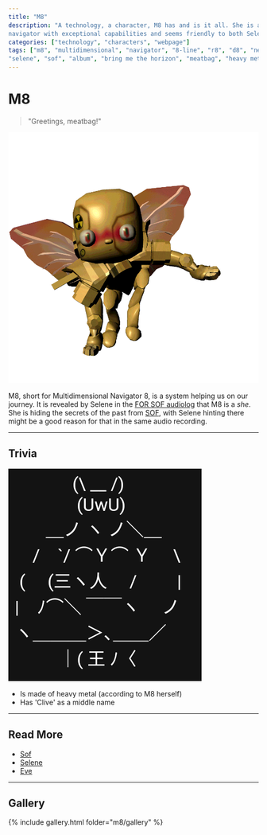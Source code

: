 ```yaml
---
title: "M8"
description: "A technology, a character, M8 has and is it all. She is a multi-dimensional 
navigator with exceptional capabilities and seems friendly to both Selene and Nex Gen."
categories: ["technology", "characters", "webpage"]
tags: ["m8", "multidimensional", "navigator", "8-line", "r8", "d8", "nex gen", "genxsis", 
"selene", "sof", "album", "bring me the horizon", "meatbag", "heavy metal", "clive"]
---
```

# M8

> "Greetings, meatbag!"

![M8 image](../Resources/m8/m8_character.png)

M8, short for Multidimensional Navigator 8, is a system helping us on our journey. It is revealed by Selene in the 
[FOR SOF audiolog](for-sof) that M8 is a *she*. She is hiding the secrets of the past from [SOF](characters/sof), 
with Selene hinting there might be a good reason for that in the same audio recording.

***

## Trivia

![M8.png](../Resources/m8/mad_m8.png)

- Is made of heavy metal (according to M8 herself)
- Has 'Clive' as a middle name

***

## Read More

- [Sof](characters/sof)
- [Selene](characters/selene)
- [Eve](characters/eve)

***

## Gallery

{% include gallery.html folder="m8/gallery" %}
